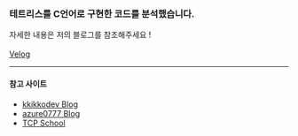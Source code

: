 ### 테트리스를 C언어로 구현한 코드를 분석했습니다.

자세한 내용은 저의 블로그를 참조해주세요 !<br><br>
<a href="https://velog.io/@jaepal/C-C-%EA%B2%8C%EC%9E%84-%EC%BD%94%EB%93%9C%EB%A5%BC-%EB%B6%84%EC%84%9D%ED%95%B4%EB%B3%B4%EC%9E%90.-1">Velog</a>
<hr>

#### 참고 사이트
+ <a href="https://kkikkodev.tistory.com/">kkikkodev Blog</a>
+ <a href="https://m.blog.naver.com/PostList.naver?blogId=azure0777">azure0777 Blog</a>
+ <a href="http://www.tcpschool.com/c/c_struct_intro">TCP School</a>
